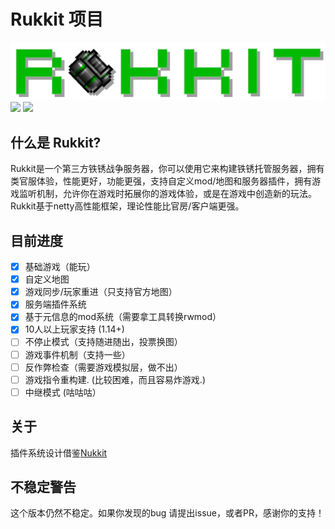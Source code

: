 # Rukkit 项目
![RukkitLogo](rukkit.png)
[![](https://img.shields.io/badge/QQ群-751977820-red.svg)](http://qm.qq.com/cgi-bin/qm/qr?_wv=1027&k=ekpIy0vjVhGpCZ5cpszxP6vaR9nRIaFc&authKey=wtgSzxj7uZ7zk%2F4GO20B%2FWVXP9WcZMC7c2FMynjZkx8B%2BkntiSeybBZZ6O3g7p90&noverify=0&group_code=751977820)
[![](https://img.shields.io/badge/Discord-link-purple.svg)](https://discord.gg/JJJ6GST)
## 什么是 Rukkit?
Rukkit是一个第三方铁锈战争服务器，你可以使用它来构建铁锈托管服务器，拥有类官服体验，性能更好，功能更强，支持自定义mod/地图和服务器插件，拥有游戏监听机制，允许你在游戏时拓展你的游戏体验，或是在游戏中创造新的玩法。Rukkit基于netty高性能框架，理论性能比官房/客户端更强。

## 目前进度
- [x] 基础游戏（能玩）
- [x] 自定义地图
- [x] 游戏同步/玩家重进（只支持官方地图）
- [x] 服务端插件系统
- [x] 基于元信息的mod系统（需要拿工具转换rwmod）
- [x] 10人以上玩家支持 (1.14+)
- [ ] 不停止模式（支持随进随出，投票换图）
- [ ] 游戏事件机制（支持一些）
- [ ] 反作弊检查（需要游戏模拟层，做不出）
- [ ] 游戏指令重构建. (比较困难，而且容易炸游戏.)
- [ ] 中继模式 (咕咕咕）

## 关于
插件系统设计借鉴[Nukkit](https://github.com/Nukkit/Nukkit)

## 不稳定警告
这个版本仍然不稳定。如果你发现的bug 请提出issue，或者PR，感谢你的支持！
